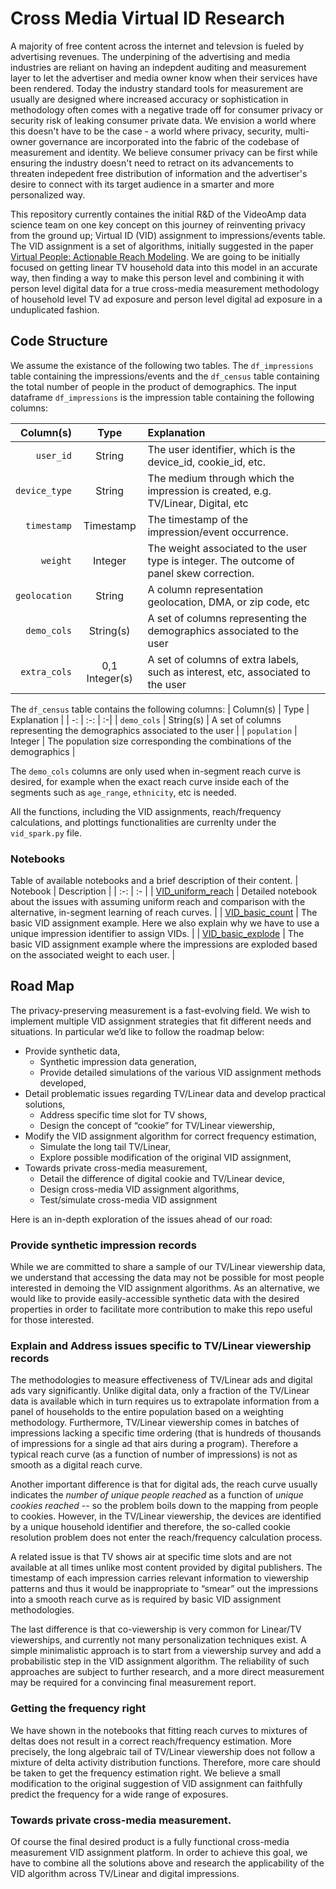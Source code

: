 # Cross Media Virtual ID Research 

A majority of free content across the internet and televsion is fueled by advertising revenues. The underpining of the advertising and media industries are reliant on having an indepdent auditing and measurement layer to let the advertiser and media owner know when their services have been rendered. Today the industry standard tools for measurement are usually are designed where increased accuracy or sophistication in methodology often comes with a negative trade off for consumer privacy or security risk of leaking consumer private data. We envision a world where this doesn't have to be the case - a world where privacy, security, multi-owner governance are incorporated into the fabric of the codebase of measurement and identity. We believe consumer privacy can be first while ensuring the industry doesn't need to retract on its advancements to threaten indepedent free distribution of information and the advertiser's desire to connect with its target audience in a smarter and more personalized way.


This repository currently containes the initial R&D of the VideoAmp data science team on one key concept on this journey of reinventing privacy from the ground up; Virtual ID (VID) assignment to impressions/events table. The VID assignment is a set of algorithms, initially suggested in the paper [Virtual People: Actionable Reach Modeling](https://research.google/pubs/pub48387/). We are going to be initially focused on getting linear TV household data into this model in an accurate way, then finding a way to make this person level and combining it with person level digital data for a true cross-media measurement methodology of household level TV ad exposure and person level digital ad exposure in a unduplicated fashion.

## Code Structure
We assume the existance of the following two tables. The `df_impressions` table containing the impressions/events and the `df_census` table
containing the total number of people in the product of demographics. The input dataframe `df_impressions` is the impression table containing
the following columns:

| Column(s) | Type | Explanation |
| -: | :-: | :-|
|`user_id`        | String       | The user identifier, which is the device_id, cookie_id, etc.
|`device_type`    | String       | The medium through which the impression is created, e.g. TV/Linear, Digital, etc
|`timestamp`      | Timestamp    | The timestamp of the impression/event occurrence.
|`weight`         | Integer      | The weight associated to the user type is integer. The outcome of panel skew correction.
|`geolocation`    | String       | A column representation geolocation, DMA, or zip code, etc
|`demo_cols`      | String(s)    | A set of columns representing the demographics associated to the user
|`extra_cols`     | 0,1 Integer(s)  |A set of columns of extra labels, such as interest, etc, associated to the user

The `df_census` table contains the following columns:
| Column(s) | Type | Explanation |
| -: | :-: | :-|
| `demo_cols`  | String(s) | A set of columns representing the demographics associated to the user |
| `population` | Integer   | The population size corresponding the combinations of the demographics |

The `demo_cols` columns are only used when in-segment reach curve
is desired, for example when the exact reach curve inside each of the segments
such as `age_range`, `ethnicity`, etc is needed.

All the functions, including the VID assignments, reach/frequency calculations, and plottings functionalities are currenlty under the `vid_spark.py` file.

### Notebooks
Table of available notebooks and a brief description of their content.
| Notebook | Description |
| :-: | :- |
| [VID_uniform_reach](https://github.com/VideoAmp/privacyAmp/blob/master/VID_uniform_reach.ipynb) | Detailed notebook about the issues with assuming uniform reach and comparison with the alternative, in-segment learning of reach curves. |
| [VID_basic_count](https://github.com/VideoAmp/privacyAmp/blob/master/VID_basic_count.ipynb) | The basic VID assignment example. Here we also explain why we have to use a unique impression identifier to assign VIDs. |
| [VID_basic_explode](https://github.com/VideoAmp/privacyAmp/blob/master/VID_basic_explode.ipynb) | The basic VID assignment example where the impressions are exploded based on the associated weight to each user. |


## Road Map
The privacy-preserving measurement is a fast-evolving field. We wish to implement multiple VID assignment strategies that fit different needs and situations. In particular we’d like to follow the roadmap below:

- Provide synthetic data,
	- Synthetic impression data generation,
	- Provide detailed simulations of the various VID assignment methods developed,
- Detail problematic issues regarding TV/Linear data and develop practical solutions,
	- Address specific time slot for TV shows,
	- Design the concept of “cookie” for TV/Linear viewership,
- Modify the VID assignment algorithm for correct frequency estimation,
	- Simulate the long tail TV/Linear,
	- Explore possible modification of the original VID assignment,
- Towards private cross-media measurement,
	- Detail the difference of digital cookie and TV/Linear device,
	- Design cross-media VID assignment algorithms,
	- Test/simulate cross-media VID assignment

Here is an in-depth exploration of the issues ahead of our road:  

### Provide synthetic impression records
While we are committed to share a sample of our TV/Linear viewership data, we understand that accessing the data may not be possible for most people interested in demoing the VID assignment algorithms. As an alternative, we would like to provide easily-accessible synthetic data with the desired properties in order to facilitate more contribution to make this repo useful for those interested. 
 
### Explain and Address issues specific to TV/Linear viewership records
The methodologies to measure effectiveness of TV/Linear ads and digital ads vary significantly.
Unlike digital data, only a fraction of the TV/Linear data is available which in turn requires us to extrapolate information from a panel of households to the entire population based on a weighting methodology. Furthermore, TV/Linear viewership comes in batches of impressions lacking a specific time ordering (that is hundreds of thousands of impressions for a single ad that airs during a program). Therefore a typical reach curve (as a function of number of impressions) is not as smooth as a digital reach curve.
 
 Another important difference is that for digital ads, the reach curve usually indicates the *number of unique people reached* as a function of *unique cookies reached* -- so the problem boils down to the mapping from people to cookies. However, in the TV/Linear viewership, the devices are identified by a unique household identifier and therefore, the so-called cookie resolution problem does not enter the reach/frequency calculation process.
 
 A related issue is that TV shows air at specific time slots and are not available at all times unlike most content provided by digital publishers. The timestamp of each impression carries relevant information to viewership patterns and thus it would be inappropriate to “smear” out the impressions into a smooth reach curve as is required by basic VID assignment methodologies.
 
 The last difference is that co-viewership is very common for Linear/TV viewerships, and currently not many personalization techniques exist. A simple minimalistic approach is to start from a viewership survey and add a probabilistic step in the VID assignment algorithm. The reliability of such approaches are subject to further research, and a more direct measurement may be required for a convincing final measurement report.
        
### Getting the frequency right
We have shown in the notebooks that fitting reach curves to mixtures of deltas does not result in a correct reach/frequency estimation. More precisely, the long algebraic tail of TV/Linear viewership does not follow a mixture of delta activity distribution functions. Therefore, more care should be taken to get the frequency estimation right. We believe a small modification to the original suggestion of VID assignment can faithfully predict the frequency for a wide range of exposures.

### Towards private cross-media measurement.
Of course the final desired product is a fully functional cross-media measurement VID assignment platform. In order to achieve this goal, we have to combine all the solutions above and research the applicability of the VID algorithm across TV/Linear and digital impressions.

